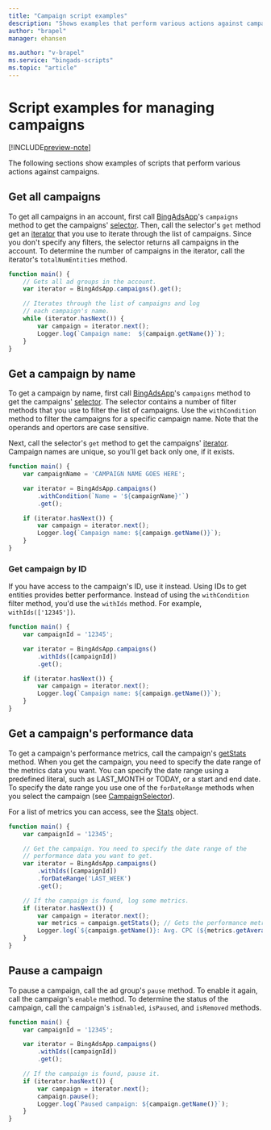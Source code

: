 ```yaml
---
title: "Campaign script examples"
description: "Shows examples that perform various actions against campaigns."
author: "brapel"
manager: ehansen

ms.author: "v-brapel"
ms.service: "bingads-scripts"
ms.topic: "article"
---
```


# Script examples for managing campaigns

[!INCLUDE[preview-note](../includes/preview-note.md)]

The following sections show examples of scripts that perform various actions against campaigns.


## Get all campaigns

To get all campaigns in an account, first call [BingAdsApp](../reference/BingAdsApp.md)'s `campaigns` method to get the campaigns' [selector](../reference/CampaignSelector.md). Then, call the selector's `get` method get an [iterator](../reference/CampaignIterator.md) that you use to iterate through the list of campaigns. Since you don't specify any filters, the selector returns all campaigns in the account. To determine the number of campaigns in the iterator, call the iterator's `totalNumEntities` method.


```javascript
function main() {
    // Gets all ad groups in the account.
    var iterator = BingAdsApp.campaigns().get();

    // Iterates through the list of campaigns and log 
    // each campaign's name.
    while (iterator.hasNext()) {
        var campaign = iterator.next();
        Logger.log(`Campaign name:  ${campaign.getName()}`);
    }
}
```

## Get a campaign by name

To get a campaign by name, first call [BingAdsApp](../reference/BingAdsApp.md)'s `campaigns` method to get the campaigns' [selector](../reference/CampaignSelector.md). The selector contains a number of filter methods that you use to filter the list of campaigns. Use the `withCondition` method to filter the campaigns for a specific campaign name. Note that the operands and opertors are case sensitive.

Next, call the selector's `get` method to get the campaigns' [iterator](../reference/AdGroupIterator.md). Campaign names are unique, so you'll get back only one, if it exists. 


```javascript
function main() {
    var campaignName = 'CAMPAIGN NAME GOES HERE';

    var iterator = BingAdsApp.campaigns()
        .withCondition(`Name = '${campaignName}'`)
        .get();

    if (iterator.hasNext()) {
        var campaign = iterator.next();
        Logger.log(`Campaign name: ${campaign.getName()}`);
    }
}
```

### Get campaign by ID

If you have access to the campaign's ID, use it instead. Using IDs to get entities provides better performance. Instead of using the `withCondition` filter method, you'd use the `withIds` method. For example, `withIds(['12345'])`.


```javascript
function main() {
    var campaignId = '12345';

    var iterator = BingAdsApp.campaigns()
        .withIds([campaignId])
        .get();

    if (iterator.hasNext()) {
        var campaign = iterator.next();
        Logger.log(`Campaign name: ${campaign.getName()}`);
    }
}
```


## Get a campaign's performance data

To get a campaign's performance metrics, call the campaign's [getStats](../reference/Campaign.md#getstats) method. When you get the campaign, you need to specify the date range of the metrics data you want. You can specify the date range using a predefined literal, such as LAST_MONTH or TODAY, or a start and end date. To specify the date range you use one of the `forDateRange` methods when you select the campaign (see [CampaignSelector](../reference/CampaignSelector.md)). 

For a list of metrics you can access, see the [Stats](../reference/Stats.md) object.


```javascript
function main() {
    var campaignId = '12345';

    // Get the campaign. You need to specify the date range of the
    // performance data you want to get.
    var iterator = BingAdsApp.campaigns()
        .withIds([campaignId])
        .forDateRange('LAST_WEEK')
        .get();

    // If the campaign is found, log some metrics.
    if (iterator.hasNext()) {
        var campaign = iterator.next();
        var metrics = campaign.getStats(); // Gets the performance metrics.
        Logger.log(`${campaign.getName()}: Avg. CPC (${metrics.getAverageCpc()}) | Conversion rate (${metrics.getClickConversionRate()})`);
    }
}
```

## Pause a campaign

To pause a campaign, call the ad group's `pause` method. To enable it again, call the campaign's `enable` method. To determine the status of the campaign, call the campaign's `isEnabled`, `isPaused`, and `isRemoved` methods.


```javascript
function main() {
    var campaignId = '12345';

    var iterator = BingAdsApp.campaigns()
        .withIds([campaignId])
        .get();

    // If the campaign is found, pause it.
    if (iterator.hasNext()) {
        var campaign = iterator.next();
        campaign.pause();
        Logger.log(`Paused campaign: ${campaign.getName()}`);
    }
}
```

<!--
## Get a campaign's device bid modifiers
```javascript
function getCampaignBidModifiers() {
  var campaignName = 'YOUR CAMPAIGN NAME';
  var campaignIterator = BingAdsApp.campaigns()
      .withCondition('Name = "' + campaignName + '"')
      .get();
  if (campaignIterator.hasNext()) {
    var campaign = campaignIterator.next();
    Logger.log('Campaign name: ' + campaign.getName());

    var platformIterator = campaign.targeting().platforms().get();
    while (platformIterator.hasNext()) {
      var platform = platformIterator.next();
      Logger.log(platform.getName() + ' bid modifier: ' +
          platform.getBidModifier());
    }
  }
```
-->